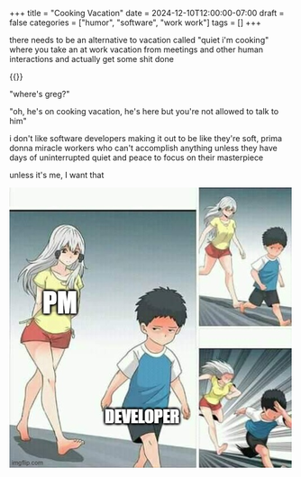 +++
title = "Cooking Vacation"
date = 2024-12-10T12:00:00-07:00
draft = false
categories = ["humor", "software", "work work"]
tags = []
+++

there needs to be an alternative to vacation called "quiet i'm cooking" where you take an at work vacation from meetings and other human interactions and actually get some shit done

{{<imgwebp src="cook.png">}}

"where's greg?"

"oh, he's on cooking vacation, he's here but you're not allowed to talk to him"

i don't like software developers making it out to be like they're soft, prima donna miracle workers who can't accomplish anything unless they have days of uninterrupted quiet and peace to focus on their masterpiece

unless it's me, I want that

![](./pm.png)